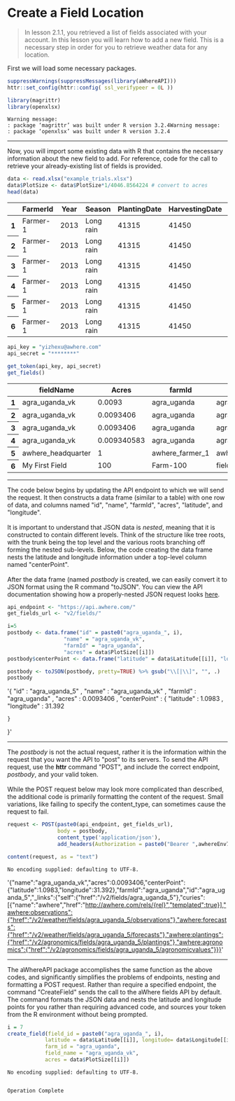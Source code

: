 
<h1>Create a Field Location</h1>

>In lesson 2.1.1, you retrieved a list of fields associated with your account. In this lesson you will learn how to add a new field. This is a necessary step in order for you to retrieve weather data for any location.

<p>First we will load some necessary packages.</p>



```R
suppressWarnings(suppressMessages(library(aWhereAPI)))
httr::set_config(httr::config( ssl_verifypeer = 0L ))

library(magrittr)
library(openxlsx)
```

    Warning message:
    : package ‘magrittr’ was built under R version 3.2.4Warning message:
    : package ‘openxlsx’ was built under R version 3.2.4

___

<p>Now, you will import some existing data with R that contains the necessary information about the new field to add. For reference, code for the call to retrieve your already-existing list of fields is provided.</p>


```R
data <- read.xlsx("example_trials.xlsx")
data$PlotSize <- data$PlotSize*1/4046.8564224 # convert to acres
head(data)
```




<table>
<thead><tr><th></th><th scope=col>FarmerId</th><th scope=col>Year</th><th scope=col>Season</th><th scope=col>PlantingDate</th><th scope=col>HarvestingDate</th><th scope=col>Latitude</th><th scope=col>Longitude</th><th scope=col>Altitude</th><th scope=col>Plot</th><th scope=col>Subplot</th><th scope=col>Treat</th><th scope=col>RepNo</th><th scope=col>TreatmentDescription</th><th scope=col>Nsource</th><th scope=col>Nrate</th><th scope=col>Psource</th><th scope=col>Prate</th><th scope=col>Ksource</th><th scope=col>Krate</th><th scope=col>PlotSize</th><th scope=col>Crop</th><th scope=col>Variety</th><th scope=col>NetPlotHarvestArea</th><th scope=col>NoofRows</th><th scope=col>NoofPlantsStandCount</th><th scope=col>No.ofcobs</th><th scope=col>TotalCobFreshWeight</th><th scope=col>CobSubsampleFreshWeight</th><th scope=col>StoverTotalFreshWeight</th><th scope=col>StoverSubsampleFreshWeight</th><th scope=col>StoverSubsampleDryWeight</th><th scope=col>CoreSubsampleDryWeight</th><th scope=col>GrainSubsampleOvenDryWeight</th><th scope=col>CoreYield</th><th scope=col>StoverYield</th><th scope=col>GrainYield</th></tr></thead>
<tbody>
	<tr><th scope=row>1</th><td>Farmer-1</td><td>2013</td><td>Long rain</td><td>41315</td><td>41450</td><td>1.09829</td><td>31.39215</td><td>1179</td><td>1</td><td>1</td><td>1</td><td>1</td><td>Control</td><td>None</td><td>0</td><td>None</td><td>0</td><td>None</td><td>0</td><td>0.009340583</td><td>Maize</td><td>Kilima</td><td>29.16</td><td>6</td><td>125</td><td>211</td><td>11</td><td>460</td><td>5</td><td>600</td><td>300</td><td>57</td><td>100</td><td>NA</td><td>0.5</td><td>0.9</td></tr>
	<tr><th scope=row>2</th><td>Farmer-1</td><td>2013</td><td>Long rain</td><td>41315</td><td>41450</td><td>1.09829</td><td>31.39215</td><td>1179</td><td>2</td><td>2</td><td>2</td><td>1</td><td>Urea</td><td>Urea</td><td>60</td><td>None</td><td>0</td><td>None</td><td>0</td><td>0.009340583</td><td>Maize</td><td>Kilima</td><td>29.16</td><td>6</td><td>125</td><td>228</td><td>15.5</td><td>510</td><td>7.9</td><td>600</td><td>270</td><td>57</td><td>270</td><td>NA</td><td>0.6</td><td>1.2</td></tr>
	<tr><th scope=row>3</th><td>Farmer-1</td><td>2013</td><td>Long rain</td><td>41315</td><td>41450</td><td>1.09829</td><td>31.39215</td><td>1179</td><td>3</td><td>3</td><td>3</td><td>1</td><td>TSP + Urea</td><td>Urea</td><td>60</td><td>TSP</td><td>20</td><td>None</td><td>0</td><td>0.009340583</td><td>Maize</td><td>Kilima</td><td>29.16</td><td>6</td><td>125</td><td>236</td><td>25</td><td>510</td><td>17</td><td>600</td><td>270</td><td>73</td><td>310</td><td>NA</td><td>1.2</td><td>2.6</td></tr>
	<tr><th scope=row>4</th><td>Farmer-1</td><td>2013</td><td>Long rain</td><td>41315</td><td>41450</td><td>1.09829</td><td>31.39215</td><td>1179</td><td>4</td><td>4</td><td>4</td><td>1</td><td>Minjingu powder + urea</td><td>Urea</td><td>60</td><td>Minjingu powder</td><td>20</td><td>None</td><td>0</td><td>0.009340583</td><td>Maize</td><td>Kilima</td><td>29.16</td><td>6</td><td>125</td><td>233</td><td>24</td><td>650</td><td>10</td><td>600</td><td>270</td><td>92</td><td>250</td><td>NA</td><td>1.2</td><td>1.5</td></tr>
	<tr><th scope=row>5</th><td>Farmer-1</td><td>2013</td><td>Long rain</td><td>41315</td><td>41450</td><td>1.09829</td><td>31.39215</td><td>1179</td><td>5</td><td>5</td><td>5</td><td>1</td><td>Minjingu granular + urea</td><td>Urea</td><td>60</td><td>Minjingu granular</td><td>20</td><td>None</td><td>0</td><td>0.009340583</td><td>Maize</td><td>Kilima</td><td>29.16</td><td>6</td><td>125</td><td>245</td><td>22.9</td><td>720</td><td>21</td><td>600</td><td>170</td><td>97</td><td>250</td><td>NA</td><td>1.1</td><td>2</td></tr>
	<tr><th scope=row>6</th><td>Farmer-1</td><td>2013</td><td>Long rain</td><td>41315</td><td>41450</td><td>1.09829</td><td>31.39215</td><td>1179</td><td>6</td><td>6</td><td>6</td><td>1</td><td>Minjingu mazao + urea</td><td>Urea</td><td>60</td><td>Minjingu mazao</td><td>20</td><td>None</td><td>0</td><td>0.009340583</td><td>Maize</td><td>Kilima</td><td>29.16</td><td>6</td><td>125</td><td>229</td><td>29.9</td><td>700</td><td>15</td><td>600</td><td>220</td><td>87</td><td>340</td><td>NA</td><td>1.3</td><td>1.9</td></tr>
</tbody>
</table>





```R
api_key = "yizhexu@awhere.com"
api_secret = "********"

get_token(api_key, api_secret)
get_fields()
```




<table>
<thead><tr><th></th><th scope=col>fieldName</th><th scope=col>Acres</th><th scope=col>farmId</th><th scope=col>field_id</th><th scope=col>Latitude</th><th scope=col>Longitude</th></tr></thead>
<tbody>
	<tr><th scope=row>1</th><td>agra_uganda_vk</td><td>0.0093</td><td>agra_uganda</td><td>agra_uganda_1</td><td>1.2331</td><td>31.4979</td></tr>
	<tr><th scope=row>2</th><td>agra_uganda_vk</td><td>0.0093406</td><td>agra_uganda</td><td>agra_uganda_2</td><td>1.2331</td><td>31.498</td></tr>
	<tr><th scope=row>3</th><td>agra_uganda_vk</td><td>0.0093406</td><td>agra_uganda</td><td>agra_uganda_3</td><td>1.2331</td><td>31.498</td></tr>
	<tr><th scope=row>4</th><td>agra_uganda_vk</td><td>0.009340583</td><td>agra_uganda</td><td>agra_uganda_4</td><td>1.23315</td><td>31.49786</td></tr>
	<tr><th scope=row>5</th><td>awhere_headquarter</td><td>1</td><td>awhere_farmer_1</td><td>awhere_headquarter</td><td>39.92524</td><td>105.1066</td></tr>
	<tr><th scope=row>6</th><td>My First Field</td><td>100</td><td>Farm-100</td><td>field1</td><td>39.8282</td><td>-98.5795</td></tr>
</tbody>
</table>


___

<p>The code below begins by updating the API endpoint to which we will send the request. It then constructs a data frame (similar to a table) with one row of data, and columns named "id", "name", "farmId", "acres", "latitude", and "longitude".
<br><br>
It is important to understand that JSON data is <i>nested</i>, meaning that it is constructed to contain different levels. Think of the structure like tree roots, with the trunk being the top level and the various roots branching off forming the nested sub-levels. Below, the code creating the data frame nests the latitude and longitude information under a top-level column named "centerPoint".
<br><br>
After the data frame (named <i>postbody</i> is created, we can easily convert it to JSON format using the R command "toJSON". You can view the API documentation showing how a properly-nested JSON request looks <a href="http://developer.awhere.com/api/reference/fields/create-field">here</a>.</p>


```R
api_endpoint <- "https://api.awhere.com/"
get_fields_url <- "v2/fields/"

i=5
postbody <- data.frame("id" = paste0("agra_uganda_", i), 
                  "name" = "agra_uganda_vk",
                  "farmId" = "agra_uganda", 
                  "acres" = data$PlotSize[[i]])
postbody$centerPoint <- data.frame("latitude" = data$Latitude[[i]], "longitude"= data$Longitude[[i]])

postbody <- toJSON(postbody, pretty=TRUE) %>% gsub("\\[|\\]", "", .)
postbody
```




'{
	"id" : 
		"agra_uganda_5"
	,
	"name" : 
		"agra_uganda_vk"
	,
	"farmId" : 
		"agra_uganda"
	,
	"acres" : 
		0.0093406
	,
	"centerPoint" : {
		"latitude" : 
			1.0983
		,
		"longitude" : 
			31.392
		
	}
}'

___

<p>The <i>postbody</i> is not the actual request, rather it is the information within the request that you want the API to "post" to its servers. To send the API request, use the <b>httr</b> command "POST", and include the correct endpoint, <i>postbody</i>, and your valid token.
<br><br>
While the POST request below may look more complicated than described, the additional code is primarily formatting the content of the request. Small variations, like failing to specify the content_type, can sometimes cause the request to fail.
</p>


```R
request <- POST(paste0(api_endpoint, get_fields_url), 
                body = postbody, 
                content_type('application/json'),
                add_headers(Authorization = paste0("Bearer ",awhereEnv75247$token)))

content(request, as = "text")

```

    No encoding supplied: defaulting to UTF-8.





'{"name":"agra_uganda_vk","acres":0.0093406,"centerPoint":{"latitude":1.0983,"longitude":31.392},"farmId":"agra_uganda","id":"agra_uganda_5","_links":{"self":{"href":"/v2/fields/agra_uganda_5"},"curies":[{"name":"awhere","href":"http://awhere.com/rels/{rel}","templated":true}],"awhere:observations":{"href":"/v2/weather/fields/agra_uganda_5/observations"},"awhere:forecasts":{"href":"/v2/weather/fields/agra_uganda_5/forecasts"},"awhere:plantings":{"href":"/v2/agronomics/fields/agra_uganda_5/plantings"},"awhere:agronomics":{"href":"/v2/agronomics/fields/agra_uganda_5/agronomicvalues"}}}'

___

<p>The aWhereAPI package accomplishes the same function as the above codes, and significantly simplifies the problems of endpoints, nesting and formatting a POST request. Rather than require a specified endpoint, the command "CreateField" sends the call to the aWhere fields API by default. The command formats the JSON data and nests the latitude and longitude points for you rather than requiring advanced code, and sources your token from the R environment without being prompted.</p>


```R
i = 7
create_field(field_id = paste0("agra_uganda_", i), 
            latitude = data$Latitude[[i]], longitude= data$Longitude[[i]],
            farm_id = "agra_uganda", 
            field_name = "agra_uganda_vk", 
            acres = data$PlotSize[[i]])
```

    No encoding supplied: defaulting to UTF-8.


    Operation Complete 


